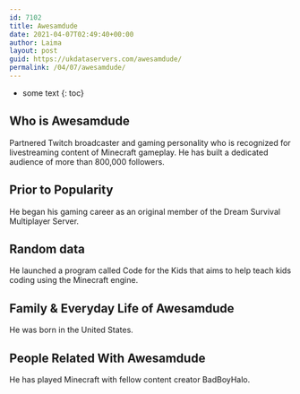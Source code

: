 ```yaml
---
id: 7102
title: Awesamdude
date: 2021-04-07T02:49:40+00:00
author: Laima
layout: post
guid: https://ukdataservers.com/awesamdude/
permalink: /04/07/awesamdude/
---
```


* some text
{: toc}


## Who is Awesamdude
                  
                  
                  
Partnered Twitch broadcaster and gaming personality who is recognized for livestreaming content of Minecraft gameplay. He has built a dedicated audience of more than 800,000 followers.
                  
              
            
              
            
                
                
                
## Prior to Popularity
                  
                  
                  
He began his gaming career as an original member of the Dream Survival Multiplayer Server.
                  
              
            
              
            
                
                
                
## Random data
                  
                  
                  
He launched a program called Code for the Kids that aims to help teach kids coding using the Minecraft engine.
                  
              
            
              
            
                
                
                
## Family & Everyday Life of Awesamdude
                  
                  
                  
He was born in the United States.
                  
              
            
              
            
                
                
                
## People Related With Awesamdude
                  
                  
                  
He has played Minecraft with fellow content creator BadBoyHalo. 
                  
              
            
              
            
                
              
            
              
              
            
            
              
            
          
          
          
